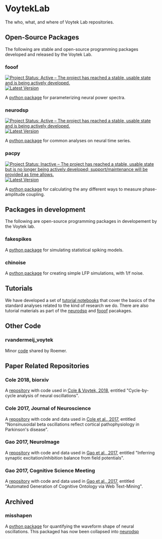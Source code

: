 # VoytekLab

The who, what, and where of Voytek Lab repositories.

## Open-Source Packages

The following are stable and open-source programming packages developed and released by the Voytek Lab. 

### fooof 
[![Project Status: Active – The project has reached a stable, usable state and is being actively developed.](http://www.repostatus.org/badges/latest/active.svg)](http://www.repostatus.org/#active)
[![Latest Version](https://img.shields.io/pypi/v/fooof.svg)](https://pypi.python.org/pypi/fooof/)

A [python package](https://github.com/voytekresearch/fooof) for parameterizing neural power spectra.

### neurodsp
[![Project Status: Active – The project has reached a stable, usable state and is being actively developed.](http://www.repostatus.org/badges/latest/active.svg)](http://www.repostatus.org/#active)
[![Latest Version](https://img.shields.io/pypi/v/neurodsp.svg)](https://pypi.python.org/pypi/neurodsp/)

A [python package](https://github.com/voytekresearch/neurodsp) for common analyses on neural time series. 

### pacpy
[![Project Status: Inactive – The project has reached a stable, usable state but is no longer being actively developed; support/maintenance will be provided as time allows.](http://www.repostatus.org/badges/latest/inactive.svg)](http://www.repostatus.org/#inactive)
[![Latest Version](https://img.shields.io/pypi/v/pacpy.svg)](https://pypi.python.org/pypi/pacpy/)

A [python package](https://github.com/voytekresearch/pacpy) for calculating the any different ways to measure phase-amplitude coupling. 

## Packages in development

The following are open-source programming packages in developement by the Voytek lab. 

### fakespikes

A [python package](https://github.com/voytekresearch/fakespikes) for simulating statistical spiking models. 

### chinoise

A [python package](https://github.com/voytekresearch/chinoise) for creating simple LFP simulations, with 1/f noise.

## Tutorials

We have developed a set of [tutorial notebooks](https://github.com/voytekresearch/tutorials) that cover the basics of the standard analyses related to the kind of research we do. There are also tutorial materials as part of the [neurodsp](https://github.com/voytekresearch/neurodsp/tree/master/tutorials) and [fooof](https://github.com/voytekresearch/fooof/tree/master/tutorial) pacakages. 

## Other Code

### rvandermeij_voytek

Minor [code](https://github.com/voytekresearch/rvandermeij_voytek) shared by Roemer. 

## Paper Related Repositories

### Cole 2018, biorxiv

A [repository](https://github.com/voytekresearch/Cole_2018_cyclebycycle) with code used in [Cole & Voytek, 2018](https://www.biorxiv.org/content/early/2018/04/16/302000), entitled "Cycle-by-cycle analysis of neural oscillations".

### Cole 2017, Journal of Neuroscience

A [repository](https://github.com/voytekresearch/Cole_2017) with code and data used in [Cole et al., 2017](http://www.jneurosci.org/content/37/18/4830), entitled "Nonsinusoidal beta oscillations reflect cortical pathophysiology in Parkinson's disease".

### Gao 2017, NeuroImage

A [repository](https://github.com/voytekresearch/eislope) with code and data used in [Gao et al., 2017](http://www.sciencedirect.com/science/article/pii/S1053811917305621), entitled "Inferring synaptic excitation/inhibition balance from field potentials".

### Gao 2017, Cognitive Science Meeting
A [repository](https://github.com/voytekresearch/identitycrisis) with code and data used in [Gao et al., 2017](https://mindmodeling.org/cogsci2017/papers/0395/index.html), entitled "Automated Generation of Cognitive Ontology via Web Text-Mining".


## Archived

### misshapen

A [python package](https://github.com/voytekresearch/misshapen) for quantifying the waveform shape of neural oscillations. This packaged has now been collapsed into [neurodsp](https://github.com/voytekresearch/neurodsp)
